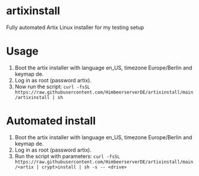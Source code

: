 # artixinstall
Fully automated Artix Linux installer for my testing setup

# Usage
1. Boot the artix installer with language en_US, timezone Europe/Berlin and keymap de.
2. Log in as root (password artix).
3. Now run the script: `curl -fsSL https://raw.githubusercontent.com/HimbeerserverDE/artixinstall/main/artixinstall | sh`

# Automated install
1. Boot the artix installer with language en_US, timezone Europe/Berlin and keymap de.
2. Log in as root (password artix).
3. Run the script with parameters: `curl -fsSL https://raw.githubusercontent.com/HimbeerserverDE/artixinstall/main/<artix | crypt>install | sh -s -- <drive>`
